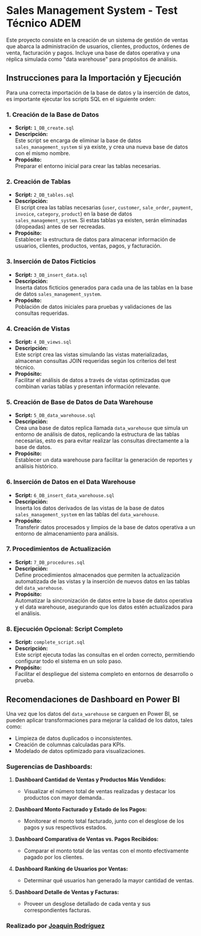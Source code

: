 # Sales Management System - Test Técnico ADEM

Este proyecto consiste en la creación de un sistema de gestión de ventas que abarca la administración de usuarios, clientes, productos, órdenes de venta, facturación y pagos. Incluye una base de datos operativa y una réplica simulada como "data warehouse" para propósitos de análisis.

## Instrucciones para la Importación y Ejecución

Para una correcta importación de la base de datos y la inserción de datos, es importante ejecutar los scripts SQL en el siguiente orden:

### 1. Creación de la Base de Datos

- **Script:** `1_DB_create.sql`  
- **Descripción:**  
  Este script se encarga de eliminar la base de datos `sales_management_system` si ya existe, y crea una nueva base de datos con el mismo nombre.  
- **Propósito:**  
  Preparar el entorno inicial para crear las tablas necesarias.

### 2. Creación de Tablas

- **Script:** `2_DB_tables.sql`  
- **Descripción:**  
  El script crea las tablas necesarias (`user`, `customer`, `sale_order`, `payment`, `invoice`, `category`, `product`) en la base de datos `sales_management_system`. Si estas tablas ya existen, serán eliminadas (dropeadas) antes de ser recreadas.  
- **Propósito:**  
  Establecer la estructura de datos para almacenar información de usuarios, clientes, productos, ventas, pagos, y facturación.

### 3. Inserción de Datos Ficticios

- **Script:** `3_DB_insert_data.sql`  
- **Descripción:**  
  Inserta datos ficticios generados para cada una de las tablas en la base de datos `sales_management_system`.  
- **Propósito:**  
  Población de datos iniciales para pruebas y validaciones de las consultas requeridas.

### 4. Creación de Vistas

- **Script:** `4_DB_views.sql`  
- **Descripción:**  
  Este script crea las vistas simulando las vistas materializadas, almacenan consultas JOIN requeridas según los criterios del test técnico.  
- **Propósito:**  
  Facilitar el análisis de datos a través de vistas optimizadas que combinan varias tablas y presentan información relevante.

### 5. Creación de Base de Datos de Data Warehouse

- **Script:** `5_DB_data_warehouse.sql`  
- **Descripción:**  
  Crea una base de datos replica llamada `data_warehouse` que simula un entorno de análisis de datos, replicando la estructura de las tablas necesarias, esto es para evitar realizar las consultas directamente a la base de datos.  
- **Propósito:**  
  Establecer un data warehouse para facilitar la generación de reportes y análisis histórico.

### 6. Inserción de Datos en el Data Warehouse

- **Script:** `6_DB_insert_data_warehouse.sql`  
- **Descripción:**  
  Inserta los datos derivados de las vistas de la base de datos `sales_management_system` en las tablas del `data_warehouse`.  
- **Propósito:**  
  Transferir datos procesados y limpios de la base de datos operativa a un entorno de almacenamiento para análisis.

### 7. Procedimientos de Actualización

- **Script:** `7_DB_procedures.sql`  
- **Descripción:**  
  Define procedimientos almacenados que permiten la actualización automatizada de las vistas y la inserción de nuevos datos en las tablas del `data_warehouse`.  
- **Propósito:**  
  Automatizar la sincronización de datos entre la base de datos operativa y el data warehouse, asegurando que los datos estén actualizados para el análisis.

### 8. Ejecución Opcional: Script Completo

- **Script:** `complete_script.sql`  
- **Descripción:**  
  Este script ejecuta todas las consultas en el orden correcto, permitiendo configurar todo el sistema en un solo paso.  
- **Propósito:**  
  Facilitar el despliegue del sistema completo en entornos de desarrollo o prueba.

## Recomendaciones de Dashboard en Power BI

Una vez que los datos del `data_warehouse` se carguen en Power BI, se pueden aplicar transformaciones para mejorar la calidad de los datos, tales como:
- Limpieza de datos duplicados o inconsistentes.
- Creación de columnas calculadas para KPIs.
- Modelado de datos optimizado para visualizaciones.

### Sugerencias de Dashboards:

1. **Dashboard Cantidad de Ventas y Productos Más Vendidos:**
   - Visualizar el número total de ventas realizadas y destacar los productos con mayor demanda..

2. **Dashboard Monto Facturado y Estado de los Pagos:**
   - Monitorear el monto total facturado, junto con el desglose de los pagos y sus respectivos estados.

3. **Dashboard Comparativa de Ventas vs. Pagos Recibidos:**
   - Comparar el monto total de las ventas con el monto efectivamente pagado por los clientes.

4. **Dashboard Ranking de Usuarios por Ventas:**
   - Determinar qué usuarios han generado la mayor cantidad de ventas.

4. **Dashboard Detalle de Ventas y Facturas:**
   - Proveer un desglose detallado de cada venta y sus
correspondientes facturas.

### Realizado por [Joaquin Rodríguez](https://www.linkedin.com/in/joaquinrodriguez-dev/)
